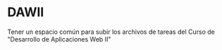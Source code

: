 # DAWII
Tener un espacio común para subir los archivos de tareas del Curso de "Desarrollo de Aplicaciones Web II"
